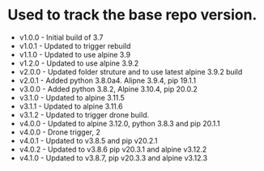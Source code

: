 # Used to track the base repo version.
* v1.0.0 - Initial build of 3.7
* v1.0.1 - Updated to trigger rebuild
* v1.1.0 - Updated to use alpine 3.9
* v1.2.0 - Updated to use alpine 3.9.2
* v2.0.0 - Updated folder struture and to use latest alpine 3.9.2 build
* v2.0.1 - Added python 3.8.0a4.  Alipne 3.9.4, pip 19.1.1
* v3.0.0 - Added python 3.8.2, Alpine 3.10.4, pip 20.0.2
* v3.1.0 - Updated to alpine 3.11.5
* v3.1.1 - Updated to alpine 3.11.6
* v3.1.2 - Updated to trigger drone build.
* v4.0.0 - Updated to alpine 3.12.0, python 3.8.3 and pip 20.1.1
* v4.0.0 - Drone trigger, 2
* v4.0.1 - Updated to v3.8.5 and pip v20.2.1
* v4.0.2 - Updated to v3.8.6 pip v20.3.1 and alpine v3.12.2
* v4.1.0 - Updated to v3.8.7, pip v20.3.3 and alpine v3.12.3
